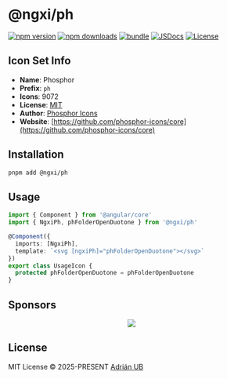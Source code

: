 # @ngxi/ph

[![npm version][npm-version-src]][npm-version-href]
[![npm downloads][npm-downloads-src]][npm-downloads-href]
[![bundle][bundle-src]][bundle-href]
[![JSDocs][jsdocs-src]][jsdocs-href]
[![License][license-src]][license-href]

## Icon Set Info

- **Name**: Phosphor
- **Prefix**: `ph`
- **Icons**: 9072
- **License**: [MIT](https://github.com/phosphor-icons/core/blob/main/LICENSE)
- **Author**: [Phosphor Icons](https://github.com/phosphor-icons/core)
- **Website**: [https://github.com/phosphor-icons/core](https://github.com/phosphor-icons/core)

## Installation

```sh
pnpm add @ngxi/ph
```

## Usage

```ts
import { Component } from '@angular/core'
import { NgxiPh, phFolderOpenDuotone } from '@ngxi/ph'

@Component({
  imports: [NgxiPh],
  template: `<svg [ngxiPh]="phFolderOpenDuotone"></svg>`
})
export class UsageIcon {
  protected phFolderOpenDuotone = phFolderOpenDuotone
}
```

## Sponsors

<p align="center">
  <a href="https://cdn.jsdelivr.net/gh/adrian-ub/static/sponsors.svg">
    <img src='https://cdn.jsdelivr.net/gh/adrian-ub/static/sponsors.svg'/>
  </a>
</p>

## License

MIT License © 2025-PRESENT [Adrián UB](https://github.com/adrian-ub)

<!-- Badges -->

[npm-version-src]: https://img.shields.io/npm/v/@ngxi/ph?style=flat&colorA=080f12&colorB=1fa669
[npm-version-href]: https://npmjs.com/package/@ngxi/ph
[npm-downloads-src]: https://img.shields.io/npm/dm/@ngxi/ph?style=flat&colorA=080f12&colorB=1fa669
[npm-downloads-href]: https://npmjs.com/package/@ngxi/ph
[bundle-src]: https://img.shields.io/bundlephobia/minzip/@ngxi/ph?style=flat&colorA=080f12&colorB=1fa669&label=minzip
[bundle-href]: https://bundlephobia.com/result?p=@ngxi/ph
[license-src]: https://img.shields.io/npm/l/@ngxi/ph?style=flat&colorA=080f12&colorB=1fa669
[license-href]: https://github.com/adrian-ub/ngxi/blob/main/LICENSE
[jsdocs-src]: https://img.shields.io/badge/jsdocs-reference-080f12?style=flat&colorA=080f12&colorB=1fa669
[jsdocs-href]: https://www.jsdocs.io/package/@ngxi/ph

